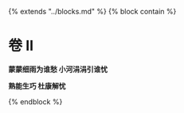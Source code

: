 {% extends "../blocks.md" %} {% block contain %}

# 卷 II
**蒙蒙细雨为谁愁 小河涓涓引谁忧**

**熟能生巧 杜康解忧**




{% endblock %}